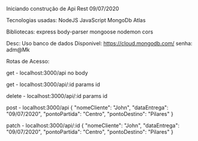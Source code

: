 Iniciando construção de Api Rest
09/07/2020

Tecnologias usadas:
NodeJS
JavaScript
MongoDb Atlas

Bibliotecas:
express 
body-parser 
mongoose
nodemon
cors


Desc: Uso banco de dados Disponivel: https://cloud.mongodb.com/
senha: adm@Mk

Rotas de Acesso:

get - localhost:3000/api  no body

get - localhost:3000/api/:id params id

delete - localhost:3000/api/:id params id

post - localhost:3000/api
{
	"nomeCliente": "John",
   "dataEntrega": "09/07/2020",
   "pontoPartida": "Centro",
   "pontoDestino": "Pilares"
}

patch - localhost:3000/api/:id 
{
	"nomeCliente": "John",
   "dataEntrega": "09/07/2020",
   "pontoPartida": "Centro",
   "pontoDestino": "Pilares"
}
